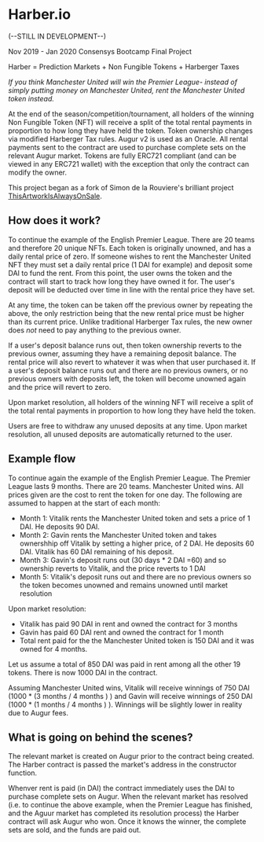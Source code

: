 # Harber.io

(--STILL IN DEVELOPMENT--)

Nov 2019 - Jan 2020 Consensys Bootcamp Final Project

Harber = Prediction Markets + Non Fungible Tokens + Harberger Taxes

*If you think Manchester United will win the Premier League- instead of simply putting money on Manchester United, rent the Manchester United token instead.*

At the end of the season/competition/tournament, all holders of the winning Non Fungible Token (NFT) will receive a split of the total rental payments in proportion to how long they have held the token. Token ownership changes via modified Harberger Tax rules. Augur v2 is used as an Oracle. All rental payments sent to the contract are used to purchase complete sets on the relevant Augur market. Tokens are fully ERC721 compliant (and can be viewed in any ERC721 wallet) with the exception that only the contract can modify the owner. 

This project began as a fork of Simon de la Rouviere's brilliant project [ThisArtworkIsAlwaysOnSale](https://thisartworkisalwaysonsale.com/).

## How does it work?

To continue the example of the English Premier League. There are 20 teams and therefore 20 unique NFTs. Each token is originally unowned, and has a daily rental price of zero. If someone wishes to rent the Manchester United NFT they must set a daily rental price (1 DAI for example) and deposit some DAI to fund the rent. From this point, the user owns the token and the contract will start to track how long they have owned it for. The user's deposit will be deducted over time in line with the rental price they have set. 

At any time, the token can be taken off the previous owner by repeating the above, the only restriction being that the new rental price must be higher than its current price. Unlike traditional Harberger Tax rules, the new owner does *not* need to pay anything to the previous owner. 

If a user's deposit balance runs out, then token ownership reverts to the previous owner, assuming they have a remaining deposit balance. The rental price will also revert to whatever it was when that user purchased it. If a user's deposit balance runs out and there are no previous owners, or no previous owners with deposits left, the token will become unowned again and the price will revert to zero. 

Upon market resolution, all holders of the winning NFT will receive a split of the total rental payments in proportion to how long they have held the token. 

Users are free to withdraw any unused deposits at any time. Upon market resolution, all unused deposits are automatically returned to the user. 

## Example flow

To continue again the example of the English Premier League. The Premier League lasts 9 months. There are 20 teams. Manchester United wins. All prices given are the cost to rent the token for one day. The following are assumed to happen at the start of each month:

* Month 1: Vitalik rents the Manchester United token and sets a price of 1 DAI. He deposits 90 DAI. 
* Month 2: Gavin rents the Manchester United token and takes ownershhip off Vitalik by setting a higher price, of 2 DAI. He deposits 60 DAI. Vitalik has 60 DAI remaining of his deposit. 
* Month 3: Gavin's deposit runs out (30 days * 2 DAI =60) and so ownership reverts to Vitalik, and the price reverts to 1 DAI
* Month 5: Vitalik's deposit runs out and there are no previous owners so the token becomes unowned and remains unowned until market resolution

Upon market resolution:
* Vitalik has paid 90 DAI in rent and owned the contract for 3 months
* Gavin has paid 60 DAI rent and owned the contract for 1 month
* Total rent paid for the the Manchester United token is 150 DAI and it was owned for 4 months.

Let us assume a total of 850 DAI was paid in rent among all the other 19 tokens. There is now 1000 DAI in the contract. 

Assuming Manchester United wins, Vitalik will receive winnings of 750 DAI (1000 * (3 months / 4 months ) ) and Gavin will receive winnings of 250 DAI (1000 * (1 months / 4 months ) ). Winnings will be slightly lower in reality due to Augur fees. 

## What is going on behind the scenes?

The relevant market is created on Augur prior to the contract being created. The Harber contract is passed the market's address in the constructor function. 

Whenver rent is paid (in DAI) the contract immediately uses the DAI to purchase complete sets on Augur. When the relevant market has resolved (i.e. to continue the above example, when the Premier League has finished, and the Aguur market has completed its resolution process) the Harber contract will ask Augur who won. Once it knows the winner, the complete sets are sold, and the funds are paid out. 
